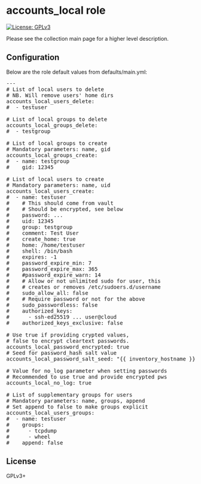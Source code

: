 # accounts_local role

[![License: GPLv3](https://img.shields.io/badge/license-GPLv3-brightgreen.svg)](https://www.gnu.org/licenses/gpl-3.0)

Please see the collection main page for a higher level description.

## Configuration

Below are the role default values from defaults/main.yml:

<pre>
---
# List of local users to delete
# NB. Will remove users' home dirs
accounts_local_users_delete:
#  - testuser

# List of local groups to delete
accounts_local_groups_delete:
#  - testgroup

# List of local groups to create
# Mandatory parameters: name, gid
accounts_local_groups_create:
#  - name: testgroup
#    gid: 12345

# List of local users to create
# Mandatory parameters: name, uid
accounts_local_users_create:
#  - name: testuser
#    # This should come from vault
#    # Should be encrypted, see below
#    password: ...
#    uid: 12345
#    group: testgroup
#    comment: Test User
#    create_home: true
#    home: /home/testuser
#    shell: /bin/bash
#    expires: -1
#    password_expire_min: 7
#    password_expire_max: 365
#    #password_expire_warn: 14
#    # Allow or not unlimited sudo for user, this
#    # creates or removes /etc/sudoers.d/username
#    sudo_allow_all: false
#    # Require password or not for the above
#    sudo_passwordless: false
#    authorized_keys:
#      - ssh-ed25519 ... user@cloud
#    authorized_keys_exclusive: false

# Use true if providing crypted values,
# false to encrypt cleartext passwords.
accounts_local_password_encrypted: true
# Seed for password_hash salt value
accounts_local_password_salt_seed: "{{ inventory_hostname }}"

# Value for no_log parameter when setting passwords
# Recommended to use true and provide encrypted pws
accounts_local_no_log: true

# List of supplementary groups for users
# Mandatory parameters: name, groups, append
# Set append to false to make groups explicit
accounts_local_users_groups:
#  - name: testuser
#    groups:
#      - tcpdump
#      - wheel
#    append: false
</pre>

## License

GPLv3+
